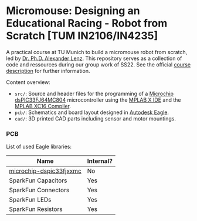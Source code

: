 # Micromouse: Designing an Educational Racing - Robot from Scratch [TUM IN2106/IN4235]

A practical course at TU Munich to build a micromouse robot from scratch, led by [Dr. Ph.D. Alexander Lenz](https://www.ce.cit.tum.de/air/people/dr-alexander-lenz/). This repository serves as a collection of code and ressources during our group work of SS22. See the official [course description](https://campus.tum.de/tumonline/wbLv.wbShowLVDetail?pStpSpNr=950367380&pSpracheNr=2) for further information.

Content overview:
- `src/`: Source and header files for the programming of a [Microchip dsPIC33FJ64MC804](https://www.microchip.com/en-us/product/dsPIC33FJ64MC804) microcontroller using the [MPLAB X IDE](https://www.microchip.com/en-us/tools-resources/develop/mplab-x-ide) and the [MPLAB XC16 Compiler](https://www.microchip.com/en-us/tools-resources/develop/mplab-xc-compilers).
- `pcb/`: Schematics and board layout designed in [Autodesk Eagle](https://www.autodesk.com/products/eagle/overview?term=1-YEAR&tab=subscription).
- `cad/`: 3D printed CAD parts including sensor and motor mountings.

### PCB

List of used Eagle libraries:

| Name  | Internal?         |
|-------|-------------------|
| [microchip-dspic33fjxxmc](http://eagle.autodesk.com/eagle/libraries?utf8=%E2%9C%93&q%5Btitle_or_author_or_description_cont%5D=dsPIC33FJ64MC&button=) | No             |
| SparkFun Capacitors | Yes |
| SparkFun Connectors | Yes |
| SparkFun LEDs       | Yes |
| SparkFun Resistors  | Yes |

